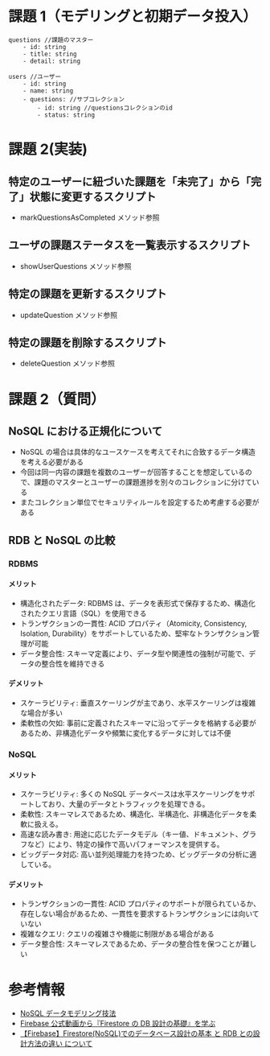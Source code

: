 # 課題 1（モデリングと初期データ投入）

```
questions //課題のマスター
    - id: string
    - title: string
    - detail: string

users //ユーザー
    - id: string
    - name: string
    - questions: //サブコレクション
        - id: string //questionsコレクションのid
        - status: string
```

# 課題 2(実装)

## 特定のユーザーに紐づいた課題を「未完了」から「完了」状態に変更するスクリプト

- markQuestionsAsCompleted メソッド参照

## ユーザの課題ステータスを一覧表示するスクリプト

- showUserQuestions メソッド参照

## 特定の課題を更新するスクリプト

- updateQuestion メソッド参照

## 特定の課題を削除するスクリプト

- deleteQuestion メソッド参照

# 課題 2（質問）

## NoSQL における正規化について

- NoSQL の場合は具体的なユースケースを考えてそれに合致するデータ構造を考える必要がある
- 今回は同一内容の課題を複数のユーザーが回答することを想定しているので、課題のマスターとユーザーの課題進捗を別々のコレクションに分けている
- またコレクション単位でセキュリティルールを設定するため考慮する必要がある

## RDB と NoSQL の比較

### RDBMS

#### メリット

- 構造化されたデータ: RDBMS は、データを表形式で保存するため、構造化されたクエリ言語（SQL）を使用できる
- トランザクションの一貫性: ACID プロパティ（Atomicity, Consistency, Isolation, Durability）をサポートしているため、堅牢なトランザクション管理が可能
- データ整合性: スキーマ定義により、データ型や関連性の強制が可能で、データの整合性を維持できる

#### デメリット

- スケーラビリティ: 垂直スケーリングが主であり、水平スケーリングは複雑な場合が多い
- 柔軟性の欠如: 事前に定義されたスキーマに沿ってデータを格納する必要があるため、非構造化データや頻繁に変化するデータに対しては不便

### NoSQL

#### メリット

- スケーラビリティ: 多くの NoSQL データベースは水平スケーリングをサポートしており、大量のデータとトラフィックを処理できる。
- 柔軟性: スキーマレスであるため、構造化、半構造化、非構造化データを柔軟に扱える。
- 高速な読み書き: 用途に応じたデータモデル（キー値、ドキュメント、グラフなど）により、特定の操作で高いパフォーマンスを提供する。
- ビッグデータ対応: 高い並列処理能力を持つため、ビッグデータの分析に適している。

#### デメリット

- トランザクションの一貫性: ACID プロパティのサポートが限られているか、存在しない場合があるため、一貫性を要求するトランザクションには向いていない
- 複雑なクエリ: クエリの複雑さや機能に制限がある場合がある
- データ整合性: スキーマレスであるため、データの整合性を保つことが難しい

# 参考情報

- [NoSQL データモデリング技法](https://gist.github.com/matope/2396234#3%E3%82%A2%E3%83%97%E3%83%AA%E3%82%B1%E3%83%BC%E3%82%B7%E3%83%A7%E3%83%B3%E3%82%B5%E3%82%A4%E3%83%89join-application-side-join)
- [Firebase 公式動画から『Firestore の DB 設計の基礎』を学ぶ](https://qiita.com/KosukeSaigusa/items/860b5a2a6a02331d07cb#%E3%81%8A%E6%B0%97%E3%81%AB%E5%85%A5%E3%82%8A%E3%81%AE%E3%83%AC%E3%82%B9%E3%83%88%E3%83%A9%E3%83%B3%E3%82%92%E4%BF%9D%E5%AD%98%E3%81%99%E3%82%8B)
- [【Firebase】Firestore(NoSQL)でのデータベース設計の基本 と RDB との設計方法の違い について](https://flutter-square.com/firestore-nosql-basic-design/)
